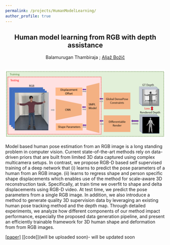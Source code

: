 ```yaml
---
permalink: /projects/HumanModelLearning/
author_profile: true
---
```

<style>
h2 {text-align: center;}
</style>

<h2> Human model learning from RGB with depth assistance </h2>
<center>Balamurugan Thambiraja ;  <a href="http://www.niessnerlab.org/members/aljaz_bozic/profile.html" style="text-align:center">Aljaž Božič</a> </center>
<br>

![HML_Teaser](/images/HML_teaser.png)

Model based human pose estimation from an RGB image is a long standing problem in computer vision. Current state-of-the-art methods rely on data-driven priors that are built from limited 3D data captured using complex multicamera setups. In contrast, we propose RGB-D based self supervised training of a deep network that (i) learns to predict the pose parameters of a human from an RGB image. (ii) learns to regress shape and person specific shape displacements which enables use of the method for scale-aware 3D reconstruction task. Specifically, at train time we overfit to shape and delta displacements using RGB-D video. At test time, we predict the pose parameters from a single RGB image. In addition, we also introduce a method to generate quality 3D supervision data by leveraging an existing human pose tracking method and the depth map. Through detailed experiments, we analyze how different components of our method impact performance, especially the proposed data generation pipeline, and present an efficiently trainable framework for 3D human shape and deformation from from RGB images.



[[paper]](/pdfs/HML.pdf) [[code]](will be uploaded soon)- will be updated soon
